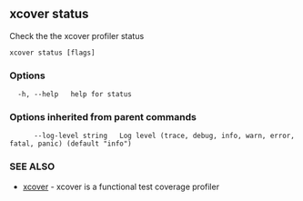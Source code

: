 ## xcover status

Check the the xcover profiler status

```
xcover status [flags]
```

### Options

```
  -h, --help   help for status
```

### Options inherited from parent commands

```
      --log-level string   Log level (trace, debug, info, warn, error, fatal, panic) (default "info")
```

### SEE ALSO

* [xcover](README.md)	 - xcover is a functional test coverage profiler

